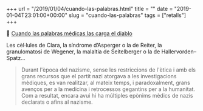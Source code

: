 +++
url = "/2019/01/04/cuando-las-palabras.html"
title = ""
date = "2019-01-04T23:01:00+00:00"
slug = "cuando-las-palabras"
tags = ["retalls"]
+++ 

📎  [Cuando las palabras médicas las carga el diablo](https://elpais.com/elpais/2018/12/13/ciencia/1544704324_116932.amp.html)  

Les cèl·lules de Clara, la síndrome d’Asperger o la de Reiter, la granulomatosi de Wegener, la malaltia de Seitelberger o la de Hallervorden–Spatz…  

> Durant l'època del nazisme, sense les restriccions de l'ètica i amb els grans recursos que el partit nazi atorgava a les investigacions mèdiques, es van realitzar, al mateix temps, i paradoxalment, grans avenços per a la medicina i retrocessos gegantins per a la humanitat. Com a resultat, encara avui hi ha múltiples epònims mèdics de nazis declarats o afins al nazisme.

